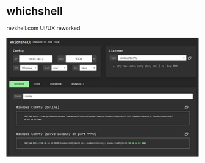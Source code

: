 <h1>whichshell</h1>
revshell.com UI/UX reworked
<br></br>
<img src="https://github.com/s4dmach1ne/reverse-shell-generator/blob/main/showcase.jpg" alt="showcase" style="max-width: 100%;">

